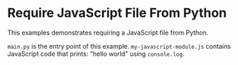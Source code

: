 # Require JavaScript File From Python

This examples demonstrates requiring a JavaScript file from Python.

`main.py` is the entry point of this example.
`my-javascript-module.js` contains JavaScript code that prints:
"hello world" using `console.log`.

